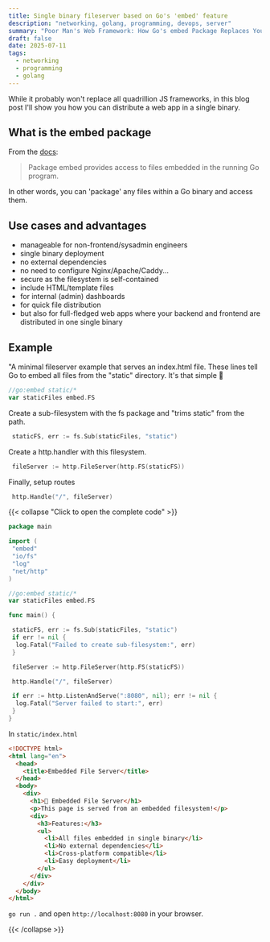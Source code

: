 ```yaml
---
title: Single binary fileserver based on Go's 'embed' feature
description: "networking, golang, programming, devops, server"
summary: "Poor Man's Web Framework: How Go's embed Package Replaces Your Entire Web Stack"
draft: false
date: 2025-07-11
tags:
  - networking
  - programming
  - golang
---
```


While it probably won't replace all quadrillion JS frameworks, in this blog post I'll show you how you can distribute a web app in a single binary.

## What is the embed package

From the [docs](https://pkg.go.dev/embed):

> Package embed provides access to files embedded in the running Go program.

In other words, you can 'package' any files within a Go binary and access them.

## Use cases and advantages

- manageable for non-frontend/sysadmin engineers
- single binary deployment
- no external dependencies
- no need to configure Nginx/Apache/Caddy...
- secure as the filesystem is self-contained
- include HTML/template files
- for internal (admin) dashboards
- for quick file distribution
- but also for full-fledged web apps where your backend and frontend are distributed in one single binary

## Example

"A minimal fileserver example that serves an index.html file.
These lines tell Go to embed all files from the "static" directory. It's that simple 🙂

```go
//go:embed static/*
var staticFiles embed.FS
```

Create a sub-filesystem with the fs package and "trims static" from the path.

```go
 staticFS, err := fs.Sub(staticFiles, "static")
```

Create a http.handler with this filesystem.

```go
 fileServer := http.FileServer(http.FS(staticFS))
```

Finally, setup routes

```go
 http.Handle("/", fileServer)
```

{{< collapse "Click to open the complete code" >}}

```go
package main

import (
 "embed"
 "io/fs"
 "log"
 "net/http"
)

//go:embed static/*
var staticFiles embed.FS

func main() {

 staticFS, err := fs.Sub(staticFiles, "static")
 if err != nil {
  log.Fatal("Failed to create sub-filesystem:", err)
 }

 fileServer := http.FileServer(http.FS(staticFS))

 http.Handle("/", fileServer)

 if err := http.ListenAndServe(":8080", nil); err != nil {
  log.Fatal("Server failed to start:", err)
 }
}
```

In `static/index.html`

```html
<!DOCTYPE html>
<html lang="en">
  <head>
    <title>Embedded File Server</title>
  </head>
  <body>
    <div>
      <h1>🚀 Embedded File Server</h1>
      <p>This page is served from an embedded filesystem!</p>
      <div>
        <h3>Features:</h3>
        <ul>
          <li>All files embedded in single binary</li>
          <li>No external dependencies</li>
          <li>Cross-platform compatible</li>
          <li>Easy deployment</li>
        </ul>
      </div>
    </div>
  </body>
</html>
```

`go run .` and open `http://localhost:8080` in your browser.

{{< /collapse >}}
